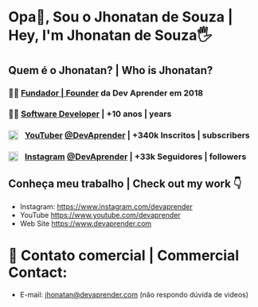 # **Opa👋, Sou o Jhonatan de Souza | Hey, I'm Jhonatan de Souza🖐**

## Quem é o Jhonatan? | Who is Jhonatan?

### 🙋‍♂️ **[Fundador | Founder](https://www.devaprender.com) da Dev Aprender em 2018**
### 👨‍💻 **[Software Developer](https://www.linkedin.com/in/jhonatands/) | +10 anos | years**
### <a href="https://www.youtube.com/devaprender"><img align="left" alt="🔴" width="20px" style='padding-right:10px' src="https://cdn-icons-png.flaticon.com/512/174/174883.png" /></a>**[YouTuber]([youtube.com/devaprender](https://youtube.com/c/DevAprender/)) [@DevAprender](https://youtube.com/c/DevAprender/) | +340k Inscritos | subscribers**
### <a href="https://www.instagram.com/devaprender"><img align="left" alt="🔴" width="20px" style='padding-right:10px' src="https://cdn-icons-png.flaticon.com/512/2111/2111463.png" /></a>**[Instagram]([instagram.com/devaprender](https://instagram.com/devaprender)) [@DevAprender](https://instagram.com/devaprender) | +33k Seguidores | followers**

## **Conheça meu trabalho | Check out my work 👇**
* Instagram: https://www.instagram.com/devaprender
* YouTube https://www.youtube.com/devaprender
* Web Site https://www.devaprender.com

# 📨 Contato comercial | Commercial Contact:
- E-mail: jhonatan@devaprender.com
(não respondo dúvida de videos)
